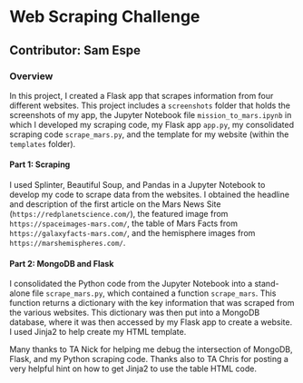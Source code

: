 # Web Scraping Challenge
## Contributor: Sam Espe

### Overview
In this project, I created a Flask app that scrapes information from four different websites. This project includes a `screenshots` folder that holds the screenshots of my app, the Jupyter Notebook file `mission_to_mars.ipynb` in which I developed my scraping code, my Flask app `app.py`, my consolidated scraping code `scrape_mars.py`, and the template for my website (within the `templates` folder). 

#### Part 1: Scraping 
I used Splinter, Beautiful Soup, and Pandas in a Jupyter Notebook to develop my code to scrape data from the websites. I obtained the headline and description of the first article on the Mars News Site (`https://redplanetscience.com/`), the featured image from `https://spaceimages-mars.com/`, the table of Mars Facts from `https://galaxyfacts-mars.com/`, and the hemisphere images from `https://marshemispheres.com/`.

#### Part 2: MongoDB and Flask
I consolidated the Python code from the Jupyter Notebook into a stand-alone file `scrape_mars.py`, which contained a function `scrape_mars`. This function returns a dictionary with the key information that was scraped from the various websites. This dictionary was then put into a MongoDB database, where it was then accessed by my Flask app to create a website. I used Jinja2 to help create my HTML template.

Many thanks to TA Nick for helping me debug the intersection of MongoDB, Flask, and my Python scraping code. Thanks also to TA Chris for posting a very helpful hint on how to get Jinja2 to use the table HTML code.
